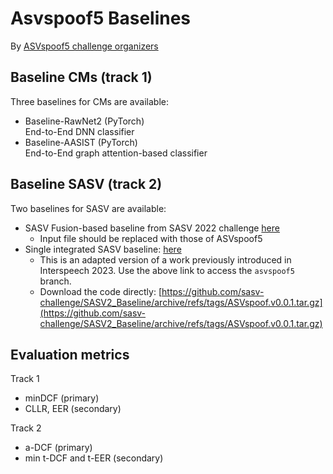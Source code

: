 # Asvspoof5 Baselines 

By [ASVspoof5 challenge organizers](https://www.asvspoof.org/)

## Baseline CMs (track 1)

Three baselines for CMs are available: 

* Baseline-RawNet2 (PyTorch) <br/> End-to-End DNN classifier
* Baseline-AASIST (PyTorch) <br/> End-to-End graph attention-based classifier


## Baseline SASV (track 2)

Two baselines for SASV are available: 

* SASV Fusion-based baseline from SASV 2022 challenge [here](https://github.com/sasv-challenge/SASVC2022_Baseline)
  * Input file should be replaced with those of ASVspoof5
* Single integrated SASV baseline: [here](https://github.com/sasv-challenge/SASV2_Baseline/tree/asvspoof5)
  * This is an adapted version of a work previously introduced in Interspeech 2023. Use the above link to access the `asvspoof5` branch.
  * Download the code directly: [https://github.com/sasv-challenge/SASV2_Baseline/archive/refs/tags/ASVspoof.v0.0.1.tar.gz](https://github.com/sasv-challenge/SASV2_Baseline/archive/refs/tags/ASVspoof.v0.0.1.tar.gz)

## Evaluation metrics

Track 1
* minDCF (primary)
* CLLR, EER (secondary)

Track 2
* a-DCF (primary)
* min t-DCF and t-EER (secondary)
